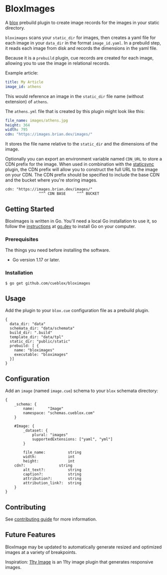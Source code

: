 # BloxImages 

A [blox](https://github.com/cueblox/blox) prebuild plugin to create image records for the images in your static directory.

`bloximages` scans your `static_dir` for images, then creates a yaml file for each image in your `data_dir` in the format `image_id.yaml`. In a prebuild step, it reads each image from disk and records the dimensions in the yaml file.

Because it is a `prebuild` plugin, cue records are created for each image, allowing you to use the image in relational records.

Example article:

```yaml
title: My Article
image_id: athens
```

This would reference an image in the `static_dir` file name (without extension) of `athens`.

The `athens.yml` file that is created by this plugin might look like this:

```yaml
file_name: images/athens.jpg
height: 364
width: 795
cdn: "https://images.brian.dev/images/"
```

It stores the file name relative to the `static_dir` and the dimensions of the image. 

Optionally you can export an environment variable named `CDN_URL` to store a CDN prefix for the image. When used in combination with the [staticsync](https://github.com/cueblox/staticsync) plugin, the CDN prefix will allow you to construct the full URL to the image on your CDN. The CDN prefix should be specified to include the base CDN and the bucket where you're storing images.

```
cdn: "https://images.brian.dev/images/"
               ^^^ CDN BASE     ^^^ BUCKET
```

## Getting Started

BloxImages is written in Go. You'll need a local Go installation to use it, so follow the [instructions](https://go.dev/learn/) at [go.dev](https://go.dev/) to install Go on your computer.


### Prerequisites

The things you need before installing the software.

* Go version 1.17 or later.


### Installation

```
$ go get github.com/cueblox/bloximages
```

## Usage

Add the plugin to your `blox.cue` configuration file as a prebuild plugin.


```
{
  data_dir: "data"
  schemata_dir: "data/schemata"
  build_dir: ".build"
  template_dir: "data/tpl"
  static_dir: "public/static"
  prebuild: [ {
    name: "bloximages"
    executable: "bloximages"
  }]
}
```

## Configuration

Add an `image` (named `image.cue`) schema to your `blox` schemata directory:

```
{
	_schema: {
		name:      "Image"
		namespace: "schemas.cueblox.com"
	}

	#Image: {
		_dataset: {
			plural: "images"
			supportedExtensions: ["yaml", "yml"]
		}

		file_name:          string
		width:              int
		height:             int
    cdn?:               string
		alt_text?:          string
		caption?:           string
		attribution?:       string
		attribution_link?:  string
	}
}

```

## Contributing

See [contributing guide](CONTRIBUTING.md) for more information.

## Future Features

BloxImage may be updated to automatically generate resized and optimized images at a variety of breakpoints.

Inspiration: [11ty Image](https://www.11ty.dev/docs/plugins/image/) is an 11ty image plugin that generates responsive images.